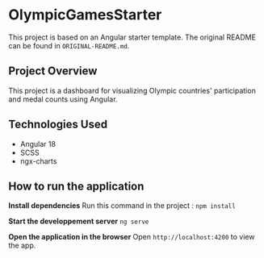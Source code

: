 # OlympicGamesStarter

This project is based on an Angular starter template. The original README can be found in `ORIGINAL-README.md`.

## Project Overview

This project is a dashboard for visualizing Olympic countries' participation and medal counts using Angular.

## Technologies Used

- Angular 18
- SCSS
- ngx-charts

## How to run the application

**Install dependencies**
Run this command in the project :
`npm install`

**Start the developpement server**
`ng serve`

**Open the application in the browser**
Open `http://localhost:4200` to view the app.
